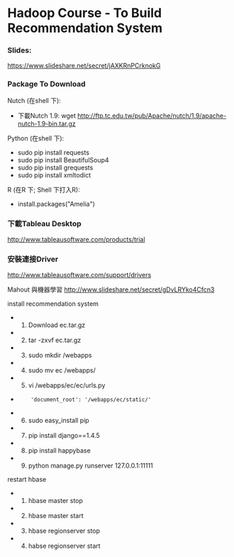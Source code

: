 Hadoop Course - To Build Recommendation System
=============

### Slides:
https://www.slideshare.net/secret/jAXKRnPCrknokG


### Package To Download

Nutch (在shell 下):
- 下載Nutch 1.9: wget http://ftp.tc.edu.tw/pub/Apache/nutch/1.9/apache-nutch-1.9-bin.tar.gz


Python (在shell 下):

- sudo pip install requests
- sudo pip install BeautifulSoup4
- sudo pip install grequests
- sudo pip install xmltodict

R (在R 下; Shell 下打入R):

- install.packages("Amelia")

### 下載Tableau Desktop
http://www.tableausoftware.com/products/trial

### 安裝連接Driver
http://www.tableausoftware.com/support/drivers

Mahout 與機器學習
http://www.slideshare.net/secret/gDvLRYko4Cfcn3

install recommendation system
- 1. Download ec.tar.gz
- 2. tar -zxvf ec.tar.gz
- 3. sudo mkdir /webapps
- 4. sudo mv ec /webapps/
- 5. vi /webapps/ec/ec/urls.py
-         'document_root': '/webapps/ec/static/'
- 6. sudo easy_install pip
- 7. pip install django==1.4.5
- 8. pip install happybase
- 9. python manage.py runserver 127.0.0.1:11111

restart hbase
- 1. hbase master stop
- 2. hbase master start
- 3. hbase regionserver stop
- 4. habse regionserver start
